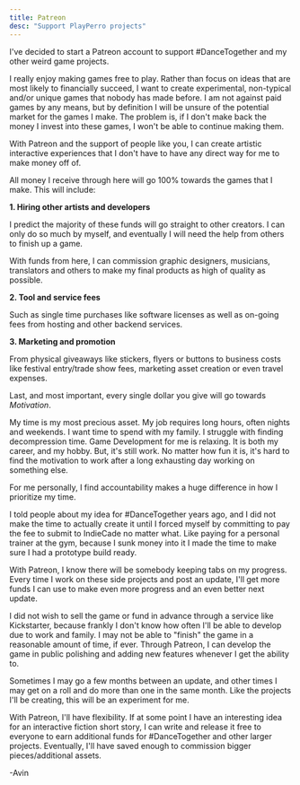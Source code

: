 ```yaml
---
title: Patreon
desc: "Support PlayPerro projects"
---
```


I've decided to start a Patreon account to support #DanceTogether and my other weird game projects.

I really enjoy making games free to play. Rather than focus on ideas that are most likely to financially succeed, I want to create experimental, non-typical and/or unique games that nobody has made before. I am not against paid games by any means, but by definition I will be unsure of the potential market for the games I make. The problem is, if I don't make back the money I invest into these games, I won't be able to continue making them. 

With Patreon and the support of people like you, I can create artistic interactive experiences that I don't have to have any direct way for me to make money off of. 

All money I receive through here will go 100% towards the games that I make. This will include: 

**1. Hiring other artists and developers**

I predict the majority of these funds will go straight to other creators. I can only do so much by myself, and eventually I will need the help from others to finish up a game. 

With funds from here, I can commission graphic designers, musicians, translators and others to make my final products as high of quality as possible.

**2. Tool and service fees**

Such as single time purchases like software licenses as well as on-going fees from hosting and other backend services.

**3. Marketing and promotion**

From physical giveaways like stickers, flyers or buttons to business costs like festival entry/trade show fees, marketing asset creation or even travel expenses.

Last, and most important, every single dollar you give will go towards *Motivation*.

My time is my most precious asset. My job requires long hours, often nights and weekends. I want time to spend with my family. I struggle with finding decompression time. Game Development for me is relaxing. It is both my career, and my hobby. But, it's still work. No matter how fun it is, it's hard to find the motivation to work after a long exhausting day working on something else. 

For me personally, I find accountability makes a huge difference in how I prioritize my time. 

I told people about my idea for #DanceTogether years ago, and I did not make the time to actually create it until I forced myself by committing to pay the fee to submit to IndieCade no matter what. Like paying for a personal trainer at the gym, because I sunk money into it I made the time to make sure I had a prototype build ready. 

With Patreon, I know there will be somebody keeping tabs on my progress. Every time I work on these side projects and post an update, I'll get more funds I can use to make even more progress and an even better next update. 

I did not wish to sell the game or fund in advance through a service like Kickstarter, because frankly I don't know how often I'll be able to develop due to work and family. I may not be able to "finish" the game in a reasonable amount of time, if ever. Through Patreon, I can develop the game in public polishing and adding new features whenever I get the ability to. 

Sometimes I may go a few months between an update, and other times I may get on a roll and do more than one in the same month. Like the projects I'll be creating, this will be an experiment for me. 

With Patreon, I'll have flexibility. If at some point I have an interesting idea for an interactive fiction short story, I can write and release it free to everyone to earn additional funds for #DanceTogether and other larger projects. Eventually, I'll have saved enough to commission bigger pieces/additional assets. 


-Avin
